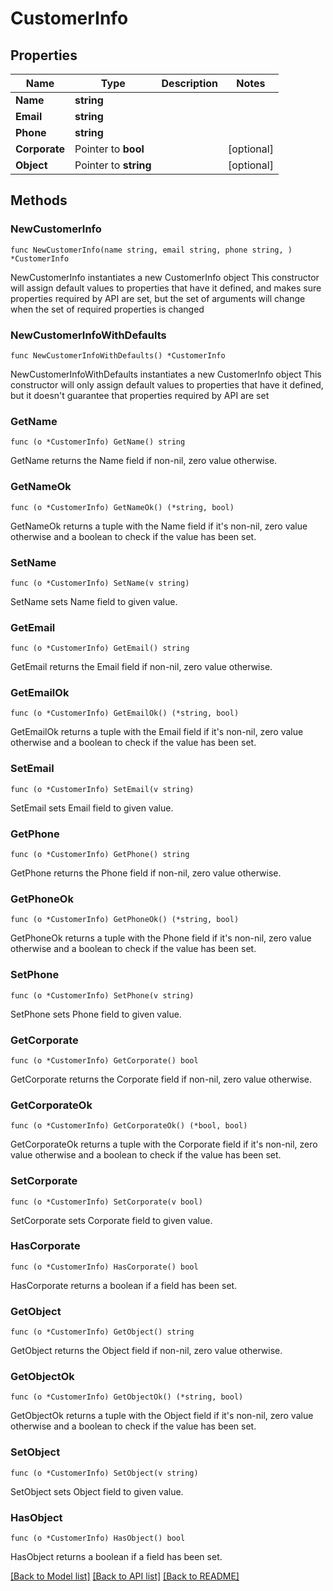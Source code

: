 # CustomerInfo

## Properties

Name | Type | Description | Notes
------------ | ------------- | ------------- | -------------
**Name** | **string** |  | 
**Email** | **string** |  | 
**Phone** | **string** |  | 
**Corporate** | Pointer to **bool** |  | [optional] 
**Object** | Pointer to **string** |  | [optional] 

## Methods

### NewCustomerInfo

`func NewCustomerInfo(name string, email string, phone string, ) *CustomerInfo`

NewCustomerInfo instantiates a new CustomerInfo object
This constructor will assign default values to properties that have it defined,
and makes sure properties required by API are set, but the set of arguments
will change when the set of required properties is changed

### NewCustomerInfoWithDefaults

`func NewCustomerInfoWithDefaults() *CustomerInfo`

NewCustomerInfoWithDefaults instantiates a new CustomerInfo object
This constructor will only assign default values to properties that have it defined,
but it doesn't guarantee that properties required by API are set

### GetName

`func (o *CustomerInfo) GetName() string`

GetName returns the Name field if non-nil, zero value otherwise.

### GetNameOk

`func (o *CustomerInfo) GetNameOk() (*string, bool)`

GetNameOk returns a tuple with the Name field if it's non-nil, zero value otherwise
and a boolean to check if the value has been set.

### SetName

`func (o *CustomerInfo) SetName(v string)`

SetName sets Name field to given value.


### GetEmail

`func (o *CustomerInfo) GetEmail() string`

GetEmail returns the Email field if non-nil, zero value otherwise.

### GetEmailOk

`func (o *CustomerInfo) GetEmailOk() (*string, bool)`

GetEmailOk returns a tuple with the Email field if it's non-nil, zero value otherwise
and a boolean to check if the value has been set.

### SetEmail

`func (o *CustomerInfo) SetEmail(v string)`

SetEmail sets Email field to given value.


### GetPhone

`func (o *CustomerInfo) GetPhone() string`

GetPhone returns the Phone field if non-nil, zero value otherwise.

### GetPhoneOk

`func (o *CustomerInfo) GetPhoneOk() (*string, bool)`

GetPhoneOk returns a tuple with the Phone field if it's non-nil, zero value otherwise
and a boolean to check if the value has been set.

### SetPhone

`func (o *CustomerInfo) SetPhone(v string)`

SetPhone sets Phone field to given value.


### GetCorporate

`func (o *CustomerInfo) GetCorporate() bool`

GetCorporate returns the Corporate field if non-nil, zero value otherwise.

### GetCorporateOk

`func (o *CustomerInfo) GetCorporateOk() (*bool, bool)`

GetCorporateOk returns a tuple with the Corporate field if it's non-nil, zero value otherwise
and a boolean to check if the value has been set.

### SetCorporate

`func (o *CustomerInfo) SetCorporate(v bool)`

SetCorporate sets Corporate field to given value.

### HasCorporate

`func (o *CustomerInfo) HasCorporate() bool`

HasCorporate returns a boolean if a field has been set.

### GetObject

`func (o *CustomerInfo) GetObject() string`

GetObject returns the Object field if non-nil, zero value otherwise.

### GetObjectOk

`func (o *CustomerInfo) GetObjectOk() (*string, bool)`

GetObjectOk returns a tuple with the Object field if it's non-nil, zero value otherwise
and a boolean to check if the value has been set.

### SetObject

`func (o *CustomerInfo) SetObject(v string)`

SetObject sets Object field to given value.

### HasObject

`func (o *CustomerInfo) HasObject() bool`

HasObject returns a boolean if a field has been set.


[[Back to Model list]](../README.md#documentation-for-models) [[Back to API list]](../README.md#documentation-for-api-endpoints) [[Back to README]](../README.md)


